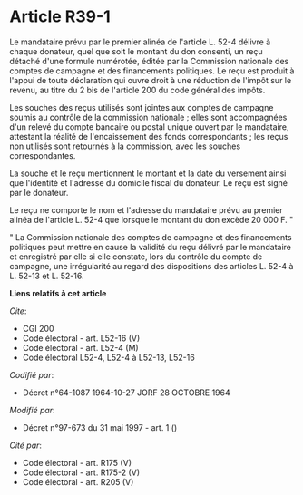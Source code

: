 # Article R39-1

Le mandataire prévu par le premier alinéa de l'article L. 52-4 délivre à chaque donateur, quel que soit le montant du don
consenti, un reçu détaché d'une formule numérotée, éditée par la Commission nationale des comptes de campagne et des
financements politiques. Le reçu est produit à l'appui de toute déclaration qui ouvre droit à une réduction de l'impôt sur le
revenu, au titre du 2 bis de l'article 200 du code général des impôts.

Les souches des reçus utilisés sont jointes aux comptes de campagne soumis au contrôle de la commission nationale ; elles
sont accompagnées d'un relevé du compte bancaire ou postal unique ouvert par le mandataire, attestant la réalité de
l'encaissement des fonds correspondants ; les reçus non utilisés sont retournés à la commission, avec les souches
correspondantes.

La souche et le reçu mentionnent le montant et la date du versement ainsi que l'identité et l'adresse du domicile fiscal du
donateur. Le reçu est signé par le donateur.

Le reçu ne comporte le nom et l'adresse du mandataire prévu au premier alinéa de l'article L. 52-4 que lorsque le montant du
don excède 20 000 F. "

" La Commission nationale des comptes de campagne et des financements politiques peut mettre en cause la validité du reçu
délivré par le mandataire et enregistré par elle si elle constate, lors du contrôle du compte de campagne, une irrégularité
au regard des dispositions des articles L. 52-4 à L. 52-13 et L. 52-16.

**Liens relatifs à cet article**

_Cite_:

  - CGI 200
  - Code électoral - art. L52-16 (V)
  - Code électoral - art. L52-4 (M)
  - Code électoral L52-4, L52-4 à L52-13, L52-16

_Codifié par_:

  - Décret n°64-1087 1964-10-27 JORF 28 OCTOBRE 1964

_Modifié par_:

  - Décret n°97-673 du 31 mai 1997 - art. 1 ()

_Cité par_:

  - Code électoral - art. R175 (V)
  - Code électoral - art. R175-2 (V)
  - Code électoral - art. R205 (V)
